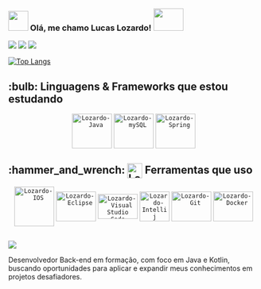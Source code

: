 ### <img width="40" src="https://user-images.githubusercontent.com/112872341/218538818-8606647f-a3b0-4adf-adb2-fd28a7b0948e.png" /> Olá, me chamo Lucas Lozardo! <img src= "https://user-images.githubusercontent.com/112872341/212487812-b99c33e3-e67b-41de-9b4c-377d863f1cc9.gif" width="60" height="45"> 
   
![](http://github-profile-summary-cards.vercel.app/api/cards/profile-details?username=Lucas-Lozardo&theme=tokyonight) ![](http://github-profile-summary-cards.vercel.app/api/cards/stats?username=Lucas-Lozardo&theme=tokyonight)  ![](http://github-profile-summary-cards.vercel.app/api/cards/productive-time?username=Lucas-Lozardo&theme=tokyonight&utcOffset=3)

[![Top Langs](https://github-readme-stats.vercel.app/api/top-langs/?username=Lucas-Lozardo&theme=tokyonight&layout=compact)](https://github.com/anuraghazra/github-readme-stats)       


<h2>:bulb: Linguagens & Frameworks que estou estudando</h2>
<p align="center">
   <code><img align="center" alt="Lozardo-Java" height="70" width="80" src="https://cdn.jsdelivr.net/gh/devicons/devicon/icons/java/java-original-wordmark.svg" /></code>
   <code><img align="center" alt="Lozardo-mySQL" height="70" width="80" src="https://cdn.jsdelivr.net/gh/devicons/devicon/icons/mysql/mysql-original-wordmark.svg" /></code> 
   <code><img align="center" alt="Lozardo-Spring" height="70" width="80" src="https://cdn.jsdelivr.net/gh/devicons/devicon/icons/spring/spring-original-wordmark.svg" /></code>        
   </p>
</div>


<h2>:hammer_and_wrench: <img align="center" alt="Lozardo-Apple" width="30" src="https://user-images.githubusercontent.com/112872341/218538818-8606647f-a3b0-4adf-adb2-fd28a7b0948e.png" /> Ferramentas que uso</h2>
   <p align="center">  
      <code><img align="center" alt="Lozardo-IOS" width="80" src="https://user-images.githubusercontent.com/112872341/212735988-ae0ba962-b3d9-4925-8695-1a43426cd01e.png" /></code>
      <code><img align="center" alt="Lozardo-Eclipse" height="60" width="80" src="https://skillicons.dev/icons?i=eclipse" /></code>
      <code><img align="center" alt="Lozardo-Visual Studio Code" height="50" width="80" src="https://cdn.jsdelivr.net/gh/devicons/devicon/icons/vscode/vscode-original.svg" /></code>
  <code><img align="center" alt="Lozardo-Intellij" width="60" src="https://github.com/Lucas-Lozardo/Lucas-Lozardo/assets/112872341/f59d5cc1-f03b-45f5-876e-1fe73c267da6" /></code>
      <code><img align="center" alt="Lozardo-Git" height="60" width="80" src="https://cdn.jsdelivr.net/gh/devicons/devicon/icons/git/git-original-wordmark.svg" /></code>
      <code><img align="center" alt="Lozardo-Docker" height="60" width="80" src="https://cdn.jsdelivr.net/gh/devicons/devicon/icons/docker/docker-original-wordmark.svg" /></code>
   </p>
               
 ##
 
<div>
   <a href="https://www.linkedin.com/in/lucas-lozardo" target="_blank"><img src="https://img.shields.io/badge/-LinkedIn-%230077B5?style=for-the-badge&logo=linkedin&logoColor=white" target="_blank"></a>
</div>

Desenvolvedor Back-end em formação, com foco em Java e Kotlin, buscando oportunidades para aplicar e expandir meus conhecimentos em projetos desafiadores. 
